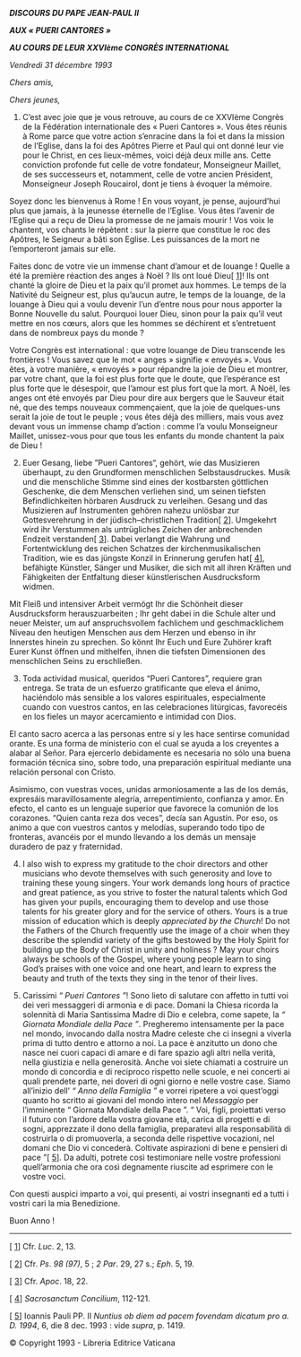***DISCOURS DU PAPE JEAN-PAUL II***

***AUX « PUERI CANTORES »***

***AU COURS DE LEUR XXVIème CONGRÈS INTERNATIONAL***

*Vendredi 31 décembre 1993*

*Chers amis,*

*Chers jeunes,*

1. C’est avec joie que je vous retrouve, au cours de ce XXVIème Congrès de la Fédération internationale des « Pueri Cantores ». Vous êtes réunis à Rome parce que votre action s’enracine dans la foi et dans la mission de l’Eglise, dans la foi des Apôtres Pierre et Paul qui ont donné leur vie pour le Christ, en ces lieux-mêmes, voici déjà deux mille ans. Cette conviction profonde fut celle de votre fondateur, Monseigneur Maillet, de ses successeurs et, notamment, celle de votre ancien Président, Monseigneur Joseph Roucairol, dont je tiens à évoquer la mémoire.

Soyez donc les bienvenus à Rome ! En vous voyant, je pense, aujourd’hui plus que jamais, à la jeunesse éternelle de l’Eglise. Vous êtes l’avenir de l’Eglise qui a reçu de Dieu la promesse de ne jamais mourir ! Vos voix le chantent, vos chants le répètent : sur la pierre que constitue le roc des Apôtres, le Seigneur a bâti son Eglise. Les puissances de la mort ne l’emporteront jamais sur elle.

Faites donc de votre vie un immense chant d’amour et de louange ! Quelle a été la première réaction des anges à Noël ? Ils ont loué Dieu[ [1](#_ftn1 "")]! Ils ont chanté la gloire de Dieu et la paix qu’il promet aux hommes. Le temps de la Nativité du Seigneur est, plus qu’aucun autre, le temps de la louange, de la louange à Dieu qui a voulu devenir l’un d’entre nous pour nous apporter la Bonne Nouvelle du salut. Pourquoi louer Dieu, sinon pour la paix qu’il veut mettre en nos cœurs, alors que les hommes se déchirent et s’entretuent dans de nombreux pays du monde ?

Votre Congrès est international : que votre louange de Dieu transcende les frontières ! Vous savez que le mot « anges » signifie « envoyés ». Vous êtes, à votre manière, « envoyés » pour répandre la joie de Dieu et montrer, par votre chant, que la foi est plus forte que le doute, que l’espérance est plus forte que le désespoir, que l’amour est plus fort que la mort. A Noël, les anges ont été envoyés par Dieu pour dire aux bergers que le Sauveur était né, que des temps nouveaux commençaient, que la joie de quelques-uns serait la joie de tout le peuple ; vous êtes déjà des milliers, mais vous avez devant vous un immense champ d’action : comme l’a voulu Monseigneur Maillet, unissez-vous pour que tous les enfants du monde chantent la paix de Dieu !

2. Euer Gesang, liebe ”Pueri Cantores“, gehört, wie das Musizieren überhaupt, zu den Grundformen menschlichen Selbstausdruckes. Musik und die menschliche Stimme sind eines der kostbarsten göttlichen Geschenke, die dem Menschen verliehen sind, um seinen tiefsten Befindlichkeiten hörbaren Ausdruck zu verleihen. Gesang und das Musizieren auf Instrumenten gehören nahezu unlösbar zur Gottesverehrung in der jüdisch–christlichen Tradition[ [2](#_ftn2 "")]. Umgekehrt wird ihr Verstummen als untrügliches Zeichen der anbrechenden Endzeit verstanden[ [3](#_ftn3 "")]. Dabei verlangt die Wahrung und Fortentwicklung des reichen Schatzes der kirchenmusikalischen Tradition, wie es das jüngste Konzil in Erinnerung gerufen hat[ [4](#_ftn4 "")], befähigte Künstler, Sänger und Musiker, die sich mit all ihren Kräften und Fähigkeiten der Entfaltung dieser künstlerischen Ausdrucksform widmen.

Mit Fleiß und intensiver Arbeit vermögt Ihr die Schönheit dieser Ausdrucksform herauszuarbeiten ; Ihr geht dabei in die Schule alter und neuer Meister, um auf anspruchsvollem fachlichem und geschmacklichem Niveau den heutigen Menschen aus dem Herzen und ebenso in ihr Innerstes hinein zu sprechen. So könnt Ihr Euch und Eure Zuhörer kraft Eurer Kunst öffnen und mithelfen, ihnen die tiefsten Dimensionen des menschlichen Seins zu erschließen.

3. Toda actividad musical, queridos “Pueri Cantores”, requiere gran entrega. Se trata de un esfuerzo gratificante que eleva el ánimo, haciéndolo más sensible a los valores espirituales, especialmente cuando con vuestros cantos, en las celebraciones litúrgicas, favorecéis en los fieles un mayor acercamiento e intimidad con Dios.

El canto sacro acerca a las personas entre sí y les hace sentirse comunidad orante. Es una forma de ministerio con el cual se ayuda a los creyentes a alabar al Señor. Para ejercerlo debidamente es necesaria no sólo una buena formación técnica sino, sobre todo, una preparación espiritual mediante una relación personal con Cristo.

Asimismo, con vuestras voces, unidas armoniosamente a las de los demás, expresáis maravillosamente alegría, arrepentimiento, confianza y amor. En efecto, el canto es un lenguaje superior que favorece la comunión de los corazones. “Quien canta reza dos veces”, decía san Agustín. Por eso, os animo a que con vuestros cantos y melodías, superando todo tipo de fronteras, avancéis por el mundo llevando a los demás un mensaje duradero de paz y fraternidad.

4. I also wish to express my gratitude to the choir directors and other musicians who devote themselves with such generosity and love to training these young singers. Your work demands long hours of practice and great patience, as you strive to foster the natural talents which God has given your pupils, encouraging them to develop and use those talents for his greater glory and for the service of others. Yours is a true mission of education which is deeply *appreciated by the Church*! Do not the Fathers of the Church frequently use the image of a choir when they describe the splendid variety of the gifts bestowed by the Holy Spirit for building up the Body of Christ in unity and holiness ? May your choirs always be schools of the Gospel, where young people learn to sing God’s praises with one voice and one heart, and learn to express the beauty and truth of the texts they sing in the tenor of their lives.

5. Carissimi *“ Pueri Cantores ”*! Sono lieto di salutare con affetto in tutti voi dei veri messaggeri di armonia e di pace. Domani la Chiesa ricorda la solennità di Maria Santissima Madre di Dio e celebra, come sapete, la *“ Giornata Mondiale della Pace ”*. Pregheremo intensamente per la pace nel mondo, invocando dalla nostra Madre celeste che ci insegni a viverla prima di tutto dentro e attorno a noi. La pace è anzitutto un dono che nasce nei cuori capaci di amare e di fare spazio agli altri nella verità, nella giustizia e nella generosità. Anche voi siete chiamati a costruire un mondo di concordia e di reciproco rispetto nelle scuole, e nei concerti ai quali prendete parte, nei doveri di ogni giorno e nelle vostre case. Siamo all’inizio dell’ *“ Anno della Famiglia ”* e vorrei ripetere a voi quest’oggi quanto ho scritto ai giovani del mondo intero nel *Messaggio* per l’imminente “ Giornata Mondiale della Pace ”. “ Voi, figli, proiettati verso il futuro con l’ardore della vostra giovane età, carica di progetti e di sogni, apprezzate il dono della famiglia, preparatevi alla responsabilità di costruirla o di promuoverla, a seconda delle rispettive vocazioni, nel domani che Dio vi concederà. Coltivate aspirazioni di bene e pensieri di pace ”[ [5](#_ftn5 "")]. Da adulti, potrete così testimoniare nelle vostre professioni quell’armonia che ora così degnamente riuscite ad esprimere con le vostre voci.

Con questi auspici imparto a voi, qui presenti, ai vostri insegnanti ed a tutti i vostri cari la mia Benedizione.

Buon Anno !

* * *

[ [1](#_ftnref1 "")] Cfr. *Luc*. 2, 13.

[ [2](#_ftnref2 "")] Cfr. *Ps*. *98 (97)*, 5 ; *2 Par*. 29, 27 s.; *Eph*. 5, 19.

[ [3](#_ftnref3 "")] Cfr. *Apoc*. 18, 22.

[ [4](#_ftnref4 "")] *Sacrosanctum Concilium*, 112-121.

[ [5](#_ftnref5 "")] Ioannis Pauli PP. II *Nuntius ob diem ad pacem fovendam dicatum pro a. D. 1994*, 6, die 8 dec. 1993 : vide *supra*, p. 1419.

© Copyright 1993 - Libreria Editrice Vaticana